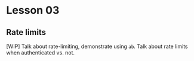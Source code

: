 # Lesson 03

## Rate limits
[WIP] Talk about rate-limiting, demonstrate using `ab`. Talk about rate limits when authenticated vs. not.
